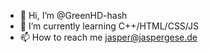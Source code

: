 - 👋 Hi, I’m @GreenHD-hash
- 🌱 I’m currently learning C++/HTML/CSS/JS
- 📫 How to reach me jasper@jaspergese.de

<!---
GreenHD-hash/GreenHD-hash is a ✨ special ✨ repository because its `README.md` (this file) appears on your GitHub profile.
You can click the Preview link to take a look at your changes.
--->
